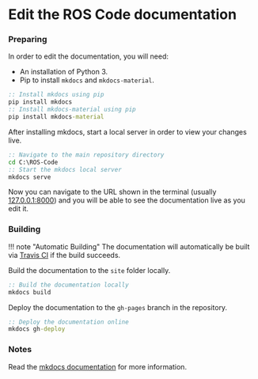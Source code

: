 # Edit the ROS Code documentation

### Preparing

In order to edit the documentation, you will need:

- An installation of Python 3.
- Pip to install `mkdocs` and `mkdocs-material`.

```bat
:: Install mkdocs using pip
pip install mkdocs
:: Install mkdocs-material using pip
pip install mkdocs-material
```

After installing mkdocs, start a local server in order to view your changes live.

```bat
:: Navigate to the main repository directory
cd C:\ROS-Code
:: Start the mkdocs local server
mkdocs serve
```

Now you can navigate to the URL shown in the terminal (usually [127.0.0.1:8000](http://127.0.0.1:8000)) and you will be able to see the documentation live as you edit it.

### Building

!!! note "Automatic Building"
    The documentation will automatically be built via [Travis CI](https://travis-ci.org/Richienb/ROS-Code) if the build succeeds.

Build the documentation to the `site` folder locally.

```bat
:: Build the documentation locally
mkdocs build
```

Deploy the documentation to the `gh-pages` branch in the repository.

```bat
:: Deploy the documentation online
mkdocs gh-deploy
```

### Notes

Read the [mkdocs documentation](https://www.mkdocs.org) for more information.
